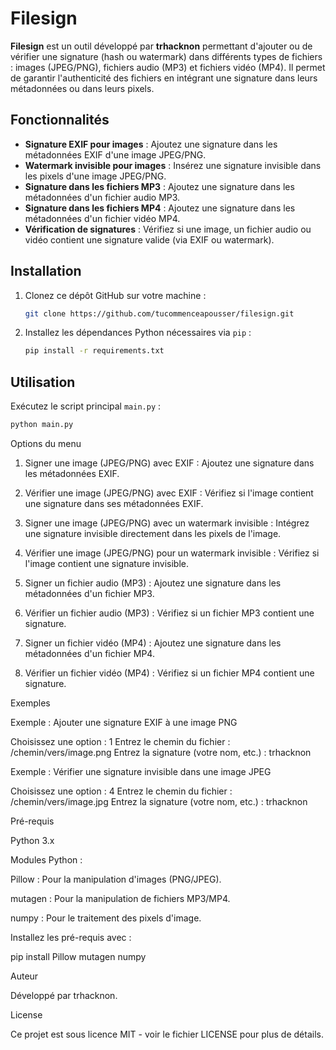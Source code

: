 # Filesign

**Filesign** est un outil développé par **trhacknon** permettant d'ajouter ou de vérifier une signature (hash ou watermark) dans différents types de fichiers : images (JPEG/PNG), fichiers audio (MP3) et fichiers vidéo (MP4). Il permet de garantir l'authenticité des fichiers en intégrant une signature dans leurs métadonnées ou dans leurs pixels.

## Fonctionnalités

- **Signature EXIF pour images** : Ajoutez une signature dans les métadonnées EXIF d'une image JPEG/PNG.
- **Watermark invisible pour images** : Insérez une signature invisible dans les pixels d'une image JPEG/PNG.
- **Signature dans les fichiers MP3** : Ajoutez une signature dans les métadonnées d'un fichier audio MP3.
- **Signature dans les fichiers MP4** : Ajoutez une signature dans les métadonnées d'un fichier vidéo MP4.
- **Vérification de signatures** : Vérifiez si une image, un fichier audio ou vidéo contient une signature valide (via EXIF ou watermark).

## Installation

1. Clonez ce dépôt GitHub sur votre machine :
    ```bash
    git clone https://github.com/tucommenceapousser/filesign.git
    ```
2. Installez les dépendances Python nécessaires via `pip` :
    ```bash
    pip install -r requirements.txt
    ```

## Utilisation

Exécutez le script principal `main.py` :
```bash
python main.py
```

Options du menu

1. Signer une image (JPEG/PNG) avec EXIF : Ajoutez une signature dans les métadonnées EXIF.


2. Vérifier une image (JPEG/PNG) avec EXIF : Vérifiez si l'image contient une signature dans ses métadonnées EXIF.


3. Signer une image (JPEG/PNG) avec un watermark invisible : Intégrez une signature invisible directement dans les pixels de l'image.


4. Vérifier une image (JPEG/PNG) pour un watermark invisible : Vérifiez si l'image contient une signature invisible.


5. Signer un fichier audio (MP3) : Ajoutez une signature dans les métadonnées d'un fichier MP3.


6. Vérifier un fichier audio (MP3) : Vérifiez si un fichier MP3 contient une signature.


7. Signer un fichier vidéo (MP4) : Ajoutez une signature dans les métadonnées d'un fichier MP4.


8. Vérifier un fichier vidéo (MP4) : Vérifiez si un fichier MP4 contient une signature.



Exemples

Exemple : Ajouter une signature EXIF à une image PNG

Choisissez une option : 1
Entrez le chemin du fichier : /chemin/vers/image.png
Entrez la signature (votre nom, etc.) : trhacknon

Exemple : Vérifier une signature invisible dans une image JPEG

Choisissez une option : 4
Entrez le chemin du fichier : /chemin/vers/image.jpg
Entrez la signature (votre nom, etc.) : trhacknon

Pré-requis

Python 3.x

Modules Python :

Pillow : Pour la manipulation d'images (PNG/JPEG).

mutagen : Pour la manipulation de fichiers MP3/MP4.

numpy : Pour le traitement des pixels d'image.



Installez les pré-requis avec :

pip install Pillow mutagen numpy

Auteur

Développé par trhacknon.

License

Ce projet est sous licence MIT - voir le fichier LICENSE pour plus de détails.

